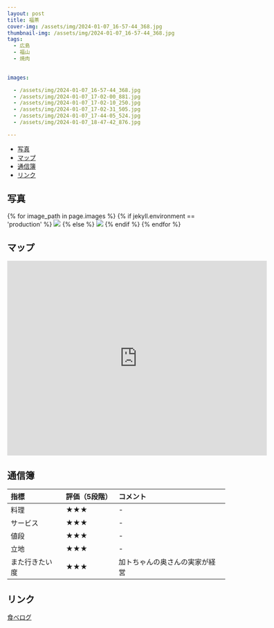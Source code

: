 ```yaml
---
layout: post
title: 福茶
cover-img: /assets/img/2024-01-07_16-57-44_368.jpg
thumbnail-img: /assets/img/2024-01-07_16-57-44_368.jpg
tags:
  - 広島
  - 福山
  - 焼肉
  

images:  

  - /assets/img/2024-01-07_16-57-44_368.jpg
  - /assets/img/2024-01-07_17-02-00_881.jpg
  - /assets/img/2024-01-07_17-02-10_250.jpg
  - /assets/img/2024-01-07_17-02-31_505.jpg
  - /assets/img/2024-01-07_17-44-05_524.jpg
  - /assets/img/2024-01-07_18-47-42_876.jpg

---
```




<!-- TOC -->

- [写真](#写真)
- [マップ](#マップ)
- [通信簿](#通信簿)
- [リンク](#リンク)

<!-- /TOC -->

## 写真

{% for image_path in page.images %}
{% if jekyll.environment == 'production' %}
<img src="https://raw.githubusercontent.com/taira1117/fukuyama_izakaya/master/{{ image_path }}">
{% else %}
<img src="{{ image_path }}">
{% endif %}
{% endfor %}

## マップ

<iframe src="https://www.google.com/maps/embed?pb=!1m18!1m12!1m3!1d3289.20886110938!2d133.3766782756638!3d34.47222547300171!2m3!1f0!2f0!3f0!3m2!1i1024!2i768!4f13.1!3m3!1m2!1s0x3551118509860fb5%3A0x83c1a71144c3982!2z54S86IKJIOemj-iMtg!5e0!3m2!1sja!2sjp!4v1705200626868!5m2!1sja!2sjp" width="600" height="450" style="border:0;" allowfullscreen="" loading="lazy" referrerpolicy="no-referrer-when-downgrade"></iframe>

## 通信簿

| 指標 | 評価（5段階） | コメント |
| :------ |:--- | :--- |
| 料理 | ★★★ | - |
| サービス | ★★★ | - |
| 値段 | ★★★ | - |
| 立地 | ★★★ | - |
| また行きたい度 | ★★★ | 加トちゃんの奥さんの実家が経営 |

## リンク

[食べログ](https://tabelog.com/hiroshima/A3403/A340304/34027406/)